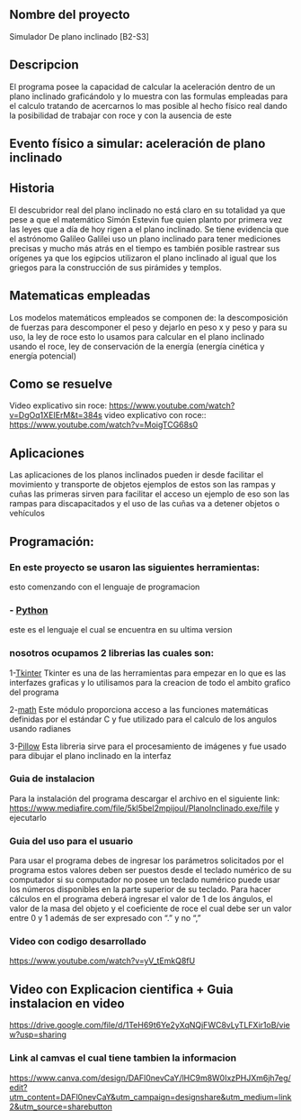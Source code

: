 <div><h2>Nombre del proyecto</h2></div>
Simulador De plano inclinado [B2-S3]

<div><h2>Descripcion</h2></div>
El programa posee la capacidad de calcular la aceleración dentro de un plano inclinado graficándolo y lo muestra con las formulas empleadas para el calculo tratando de acercarnos lo mas posible al hecho físico real dando la posibilidad de trabajar con roce y con la ausencia de este

## Evento físico a simular: aceleración de plano inclinado

## Historia

El descubridor real del plano inclinado no está claro en su totalidad ya que pese a que el 
matemático Simón Estevin fue quien planto por primera vez las leyes que a día de hoy rigen a el 
plano inclinado. Se tiene evidencia que el astrónomo Galileo Galilei uso un plano inclinado para 
tener mediciones precisas y mucho más atrás en el tiempo es también posible rastrear sus orígenes ya 
que los egipcios utilizaron el plano inclinado al igual que los griegos para la construcción de sus 
pirámides y templos. 
 
## Matematicas empleadas

Los modelos matemáticos empleados se componen de:  la descomposición de fuerzas para descomponer el 
peso y dejarlo en peso x y peso y para su uso, la ley de roce esto lo usamos para calcular en el 
plano inclinado usando el roce, ley de conservación de la energía (energía cinética y energía 
potencial)

## Como se resuelve
Video explicativo sin roce: https://www.youtube.com/watch?v=DgOq1XEIErM&t=384s
video explicativo con roce:: https://www.youtube.com/watch?v=MoigTCG68s0

## Aplicaciones

Las aplicaciones de los planos inclinados pueden ir desde facilitar el movimiento y 
transporte de objetos ejemplos de estos son las rampas y cuñas las primeras sirven para facilitar el 
acceso un ejemplo de eso son las rampas para discapacitados y el uso de las cuñas va a detener 
objetos o vehículos 


## Programación:
### En este proyecto se usaron las siguientes herramientas:
esto comenzando con el lenguaje de programacion

### - [Python](https://github.com/python/cpython)
este es el lenguaje el cual se encuentra en su ultima version

### nosotros ocupamos 2 librerias las cuales son:

1-[Tkinter](https://docs.python.org/es/3/library/tkinter.html)
Tkinter es una de las herramientas para empezar en lo que es las interfazes graficas y lo utilisamos para la creacion de todo el ambito grafico del programa

2-[math](https://docs.python.org/3/library/math.html)
Este módulo proporciona acceso a las funciones matemáticas definidas por el estándar C y fue utilizado para el calculo de los angulos usando radianes

3-[Pillow](https://pypi.org/project/Pillow/)
Esta libreria sirve para el procesamiento de imágenes y fue usado para dibujar el plano inclinado en la interfaz

### Guia de instalacion
Para la instalación del programa descargar el archivo en el siguiente link: 
https://www.mediafire.com/file/5kl5bel2mpijoul/PlanoInclinado.exe/file y ejecutarlo

### Guia del uso para el usuario
Para usar el programa debes de ingresar los parámetros solicitados por el programa estos valores deben ser puestos desde el teclado numérico 
de su computador si su computador no posee un teclado numérico puede usar los números disponibles en la parte superior de su teclado. Para 
hacer cálculos en el programa deberá ingresar el valor de 1 de los ángulos, el valor de la masa del objeto y el coeficiente de roce el cual 
debe ser un valor entre 0 y 1 además de ser expresado con “.” y no “,” 

### Video con codigo desarrollado
https://www.youtube.com/watch?v=yV_tEmkQ8fU

## Video con Explicacion cientifica + Guia instalacion en video
https://drive.google.com/file/d/1TeH69t6Ye2yXqNQjFWC8vLyTLFXir1oB/view?usp=sharing

### Link al camvas el cual tiene tambien la informacion
https://www.canva.com/design/DAFl0nevCaY/lHC9m8W0IxzPHJXm6jh7eg/edit?utm_content=DAFl0nevCaY&utm_campaign=designshare&utm_medium=link2&utm_source=sharebutton
